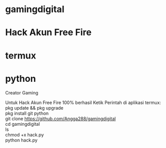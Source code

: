 # gamingdigital
# Hack Akun Free Fire
# termux
# python
Creator Gaming 

Untuk Hack Akun Free Fire 100% berhasil
Ketik Perintah di aplikasi termux:
pkg update && pkg upgrade                        
pkg install git python                    
git clone https://github.com/Angga288/gamingdigital                        
cd gamingdigital                                 
ls                           
chmod +x hack.py                            
python hack.py                
